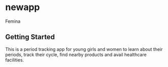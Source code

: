 # newapp

Femina
## Getting Started

This is a period tracking app for young girls and women to learn about their periods, track their cycle, find nearby products and avail healthcare facilities.

